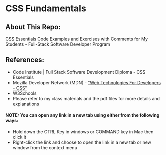# CSS Fundamentals

## About This Repo:
CSS Essentials Code Examples and Exercises with Comments for My Students - Full-Stack Software Developer Program

## References:
- Code Institute | Full Stack Software Development Diploma - CSS Essentials
- Mozilla Developer Network (MDN) - ["Web Technologies For Developers - CSS"](https://developer.mozilla.org/en-US/docs/Web/CSS)
- W3Schools
- Please refer to my class materials and the pdf files for more details and explanations


#### NOTE: You can open any link in a new tab using either from the following ways:
- Hold down the CTRL Key in windows or COMMAND key in Mac then click it
- Right-click the link and choose to open the link in a new tab or new window from the context menu
